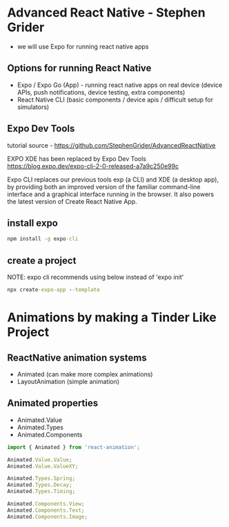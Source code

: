 # Advanced React Native - Stephen Grider

- we will use Expo for running react native apps

## Options for running React Native

- Expo / Expo Go (App) - running react native apps on real device (device APIs, push notifications, device testing, extra components)
- React Native CLI (basic components / device apis / difficult setup for simulators)

## Expo Dev Tools

tutorial source - https://github.com/StephenGrider/AdvancedReactNative

EXPO XDE has been replaced by Expo Dev Tools
https://blog.expo.dev/expo-cli-2-0-released-a7a9c250e99c

Expo CLI replaces our previous tools exp (a CLI) and XDE (a desktop app), by providing both an improved version of the familiar command-line interface and a graphical interface running in the browser. It also powers the latest version of Create React Native App.

## install expo

```cmd
npm install -g expo-cli
```

## create a project

NOTE: expo cli recommends using below instead of 'expo init'

```cmd
npx create-expo-app --template
```

# Animations by making a Tinder Like Project

## ReactNative animation systems

- Animated (can make more complex animations)
- LayoutAnimation (simple animation)

## Animated properties

- Animated.Value
- Animated.Types
- Animated.Components

```js
import { Animated } from 'react-animation';

Animated.Value.Value;
Animated.Value.ValueXY;

Animated.Types.Spring;
Animated.Types.Decay;
Animated.Types.Timing;

Animated.Components.View;
Animated.Components.Text;
Animated.Components.Image;
```
